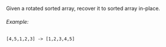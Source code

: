 Given a rotated sorted array, recover it to sorted array in-place.

###### Example:
```
[4,5,1,2,3] -> [1,2,3,4,5]
```
